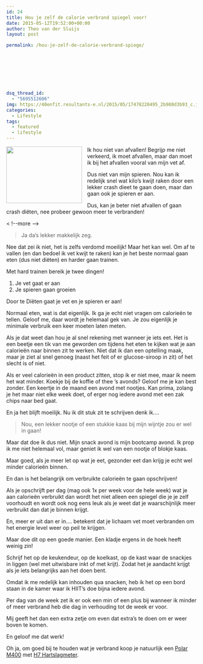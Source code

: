 ```yaml
---
id: 24
title: Hou je zelf de calorie verbrand spiegel voor!
date: 2015-05-12T19:52:00+00:00
author: Theo van der Sluijs
layout: post

permalink: /hou-je-zelf-de-calorie-verbrand-spiege/








dsq_thread_id:
  - "5695512606"
img: https://40enfit.resultants-e.nl/2015/05/17478220495_2b988d3b93_c.jpg
categories:
  - Lifestyle
tags:
  - featured
  - lifestyle
---
```

<div class="separator" style="clear: both; text-align: center;">
  <a href="https://farm9.staticflickr.com/8711/17478220495_2b988d3b93_c.jpg" imageanchor="1" style="clear: left; float: left; margin-bottom: 1em; margin-right: 1em;"><img border="0" height="150" src="https://farm9.staticflickr.com/8711/17478220495_2b988d3b93_c.jpg" width="200" /></a>
</div>

Ik hou niet van afvallen! Begrijp me niet verkeerd, ik moet afvallen, maar dan moet ik bij het afvallen vooral van mijn vet af.

Dus niet van mijn spieren. Nou kan ik redelijk snel wat kilo&#8217;s kwijt raken door een lekker crash dieet te gaan doen, maar dan gaan ook je spieren er aan.

Dus, kan je beter niet afvallen of gaan crash diëten, nee probeer gewoon meer te verbranden!
  
< !--more -->

<blockquote class="tr_bq">
  <p>
    Ja da&#8217;s lekker makkelijk zeg.&nbsp;
  </p>
</blockquote>

Nee dat zei ik niet, het is zelfs verdomd moeilijk! Maar het kan wel. Om af te vallen (en dan bedoel ik vet kwijt te raken) kan je het beste normaal gaan eten (dus niet diëten) en harder gaan trainen.

Met hard trainen bereik je twee dingen!

  1. Je vet gaat er aan
  2. Je spieren gaan groeien

Door te Diëten gaat je vet en je spieren er aan!

Normaal eten, wat is dat eigenlijk. Ik ga je echt niet vragen om calorieën te tellen. Geloof me, daar wordt je helemaal gek van. Je zou eigenlijk je minimale verbruik een keer moeten laten meten.

Als je dat weet dan hou je al snel rekening met wanneer je iets eet. Het is een beetje een tik van me geworden om tijdens het eten te kijken wat je aan calorieën naar binnen zit te werken. Niet dat ik dan een optelling maak, maar je ziet al snel genoeg (naast het feit of er glucose-siroop in zit) of het slecht is of niet.

Als er veel calorieën in een product zitten, stop ik er niet mee, maar ik neem het wat minder. Koekje bij de koffie of thee &#8217;s avonds? Geloof me je kan best zonder. Een keertje in de maand een avond met nootjes. Kan prima, zolang je het maar niet elke week doet, of erger nog iedere avond met een zak chips naar bed gaat.

En ja het blijft moeilijk. Nu ik dit stuk zit te schrijven denk ik&#8230;.

<blockquote class="tr_bq">
  <p>
    Nou, een lekker nootje of een stukkie kaas bij mijn wijntje zou er wel in gaan!
  </p>
</blockquote>

Maar dat doe ik dus niet. Mijn snack avond is mijn bootcamp avond. Ik prop ik me niet helemaal vol, maar geniet ik wel van een nootje of blokje kaas.

Maar goed, als je meer let op wat je eet, gezonder eet dan krijg je echt wel minder calorieën binnen.

En dan is het belangrijk om verbruikte calorieën te gaan opschrijven!

Als je opschrijft per dag (mag ook 1x per week voor de hele week) wat je aan calorieën verbruikt dan wordt het niet alleen een spiegel die je je zelf voorhoudt en wordt ook nog eens leuk als je weet dat je waarschijnlijk meer verbruikt dan dat je binnen krijgt.

En, meer er uit dan er in&#8230;. betekent dat je lichaam vet moet verbranden om het energie level weer op peil te krijgen.

Maar doe dit op een goede manier. Een kladje ergens in de hoek heeft weinig zin!

Schrijf het op de keukendeur, op de koelkast, op de kast waar de snackjes in liggen (wel met uitwisbare inkt of met krijt). Zodat het je aandacht krijgt als je iets belangrijks aan het doen bent.

Omdat ik me redelijk kan inhouden qua snacken, heb ik het op een bord staan in de kamer waar ik HIIT&#8217;s doe bijna iedere avond.

Per dag van de week zet ik er ook een min of een plus bij wanneer ik minder of meer verbrand heb die dag in verhouding tot de week er voor.

Mij geeft het dan een extra zetje om even dat extra&#8217;s te doen om er weer boven te komen.

En geloof me dat werk!

Oh ja, om goed bij te houden wat je verbrand koop je natuurlijk een&nbsp;<a href="http://www.athleteshop.nl/polar-m400-gps-sporthorloge-zonder-hartslagsensor-zwart" rel="nofollow" target="_blank">Polar M400</a>&nbsp;met&nbsp;<a href="http://www.athleteshop.nl/polar-h7-hartslagsensor-zwart" rel="nofollow" target="_blank">H7 Hartslagmeter</a>.